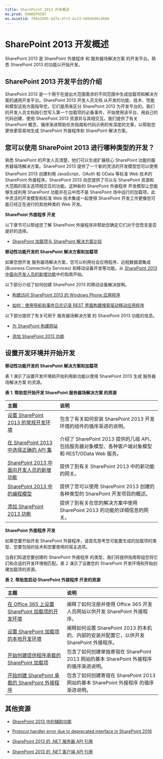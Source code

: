 ```yaml
---
title: SharePoint 2013 开发概述
ms.prod: SHAREPOINT
ms.assetid: f86e2695-4d7a-4fc5-bc23-689de96c4b06
---
```



# SharePoint 2013 开发概述
SharePoint 2013 是 SharePoint 外接程序 和 服务器场解决方案 的开发平台。熟悉 SharePoint 2013 的功能以开始开发。
## SharePoint 2013 开发平台的介绍
<a name="bk_introduction"> </a>

SharePoint 2013 是一个用于在提出大范围需求的不同范围中生成加载项和解决方案的通用开发平台。SharePoint 2013 开发人员文档 从开发的功能、技术、性能和模型这些方面指导您，它们是用来区分 SharePoint 2013 为开发平台的。我们的开发人员文档指引您写入第一个加载项的必备事件、开始使用该平台、用自己的代码创建、使用 SharePoint 2013 资源并与其相交互。我们提供了有关 SharePoint 概念、循序渐进帮助任务指南和代码示例的有深度的文章，以帮助您更快更容易地生成 SharePoint 外接程序和 SharePoint 解决方案。
  
    
    

## 您可以使用 SharePoint 2013 进行哪种类型的开发？
<a name="bk_whatkinds"> </a>

熟悉 SharePoint 的开发人员清楚，他们可以生成扩展核心 SharePoint 功能的服务器端场解决方案。SharePoint 2013 提供了一个新的灵活的开发模型您可以使用 SharePoint 2013 创建利用 JavaScript、OAuth 和 OData 等标准 Web 技术的SharePoint 外接程序。SharePoint 2013 向您提供了可以与 SharePoint 资源和大范围的宿主选项相交互的功能。这种新的 SharePoint 外接程序 开发模型让您能够生成利用 SharePoint 功能并在云中而不是 SharePoint 场中运行的加载项。此中灵活的开发模型和标准 Web 技术集成一起使得 SharePoint 开发工作更像您可能已经正在进行的其他种类的 Web 开发。
  
    
    
 **SharePoint 外接程序 开发**
  
    
    
以下章节可以帮组您了解 SharePoint 外接程序并帮助您确定它们对于您而言是否是好的选择。
  
    
    

-  [SharePoint 加载项与 SharePoint 解决方案比较](sharepoint-add-ins-compared-with-sharepoint-solutions.md)
    
  
 **移动性功能开发的 SharePoint 解决方案和加载项**
  
    
    
如果您想开发 服务器场解决方案，您可以利用社会应用程序、远程数据源集成 (Business Connectivity Services) 和移动设备开发等功能。从  [SharePoint 2013 中面向开发人员的新增功能](what’s-new-for-developers-in-sharepoint-2013.md)中的指南开始。
  
    
    
以下部分介绍了如何创建 SharePoint 2013 的移动设备解决放啊。
  
    
    

-  [构建访问 SharePoint 2013 的 Windows Phone 应用程序](build-windows-phone-apps-that-access-sharepoint-2013.md)
    
  
-  [如何：使用导航和事件日志记录 REST 界面构建搜索驱动移动应用程序](how-to-build-search-driven-mobile-apps-with-the-navigation-and-event-logging-res.md)
    
  
以下部分提供了有关可用于 服务器场解决方案 的 SharePoint 2013 功能的信息。
  
    
    

-  [为 SharePoint 构建网站](build-sites-for-sharepoint.md)
    
  
-  [添加 SharePoint 2013 功能](add-sharepoint-2013-capabilities.md)
    
  

## 设置开发环境并开始开发
<a name="bk_getstarted"> </a>

 **移动性功能开发的 SharePoint 解决方案和加载项**
  
    
    
表 1 演示了设置开发环境和开始利用新功能以使用 SharePoint 2013 生成 服务器场解决方案 的资源。
  
    
    

  
    
    

**表 1. 帮助您开始开发 SharePoint 服务器场解决方案 的资源**


|**主题**|**说明**|
|:-----|:-----|
| [设置 SharePoint 2013 的常规开发环境](set-up-a-general-development-environment-for-sharepoint-2013.md) <br/> |包含了有关如何安装 SharePoint 2013 开发环境的组件的循序渐进的说明。  <br/> |
| [在 SharePoint 2013 中选择正确的 API 集](choose-the-right-api-set-in-sharepoint-2013.md) <br/> |介绍了 SharePoint 2013 提供的几组 API，包括服务器对象模型、各种客户端对象模型和 REST/OData Web 服务。  <br/> |
| [SharePoint 2013 中面向开发人员的新增功能](what’s-new-for-developers-in-sharepoint-2013.md) <br/> |提供了到有关 SharePoint 2013 中的新功能的网关。  <br/> |
| [SharePoint 2013 中的编程模型](programming-models-in-sharepoint-2013.md) <br/> |提供了您可以使用 SharePoint 2013 创建的各种类型的 SharePoint 开发项目的概述。  <br/> |
| [添加 SharePoint 2013 功能](add-sharepoint-2013-capabilities.md) <br/> |提供了到有关在您的解决方案中使用 SharePoint 2013 的功能的详细信息的网关。  <br/> |
   
 **SharePoint 外接程序 开发**
  
    
    
如果您要开始开发 SharePoint 外接程序，请首先思考您可能要生成的加载项的类型、您要包括的技术和您要使用的宿主选项。
  
    
    
当我们知道您要创建的 SharePoint 外接程序 的类型，我们将提供指南帮组您将它们和合适的开发环境相匹配。表 2 演示了设置您的 SharePoint 开发环境和开始创建加载项的资源。
  
    
    

**表 2. 帮助您启动 SharePoint 外接程序 开发的资源**


|**主题**|**说明**|
|:-----|:-----|
|||
| [在 Office 365 上设置 SharePoint 加载项的开发环境](http://msdn.microsoft.com/library/b22ce52a-ae9e-4831-9b68-c9210af6dc54%28Office.15%29.aspx) <br/> |阐释了如何注册并使用 Office 365 开发人员网站以供开发 SharePoint 外接程序。  <br/> |
| [设置 SharePoint 加载项的本地开发环境](http://msdn.microsoft.com/library/b0878c12-27c9-4eea-ae3b-7e79e5a8838d%28Office.15%29.aspx) <br/> |阐释如何设置 SharePoint 2013 的本机的、内部的安装并配置它，以供开发 SharePoint 外接程序。  <br/> |
| [开始创建提供程序承载的 SharePoint 加载项](http://msdn.microsoft.com/library/3038dd73-41ee-436f-8c78-ef8e6869bf7b%28Office.15%29.aspx) <br/> |包含了如何创建单独寄宿在 SharePoint 2013 网站的基本 SharePoint 外接程序 的循序渐进说明。  <br/> |
| [开始创建 SharePoint 承载的 SharePoint 外接程序](http://msdn.microsoft.com/library/1b992485-6efe-4ea4-a18c-221689b0b66f%28Office.15%29.aspx) <br/> |包含了如何创建寄宿在 SharePoint 2013 网站的基本 SharePoint 外接程序 的循序渐进说明。  <br/> |
   

## 其他资源
<a name="bk_additionalresources"> </a>


-  [SharePoint 2013 中的辅助功能](accessibility-in-sharepoint-2013.md)
    
  
-  [Protocol handler error due to deprecated interface in SharePoint 2016](protocol-handler-error-due-to-deprecated-interface-in-sharepoint-2016.md)
    
  
-  [SharePoint 2013 的 .NET 服务器 API 引用](http://msdn.microsoft.com/library/fb8a82f1-9239-49ae-89f3-ce1385fb28b5%28Office.15%29.aspx)
    
  
-  [SharePoint 2013 的 .NET 客户端 API 引用](http://msdn.microsoft.com/library/88e5e1b9-eab2-4f3b-a3f2-75c96b86f1f4%28Office.15%29.aspx)
    
  

  
    
    

